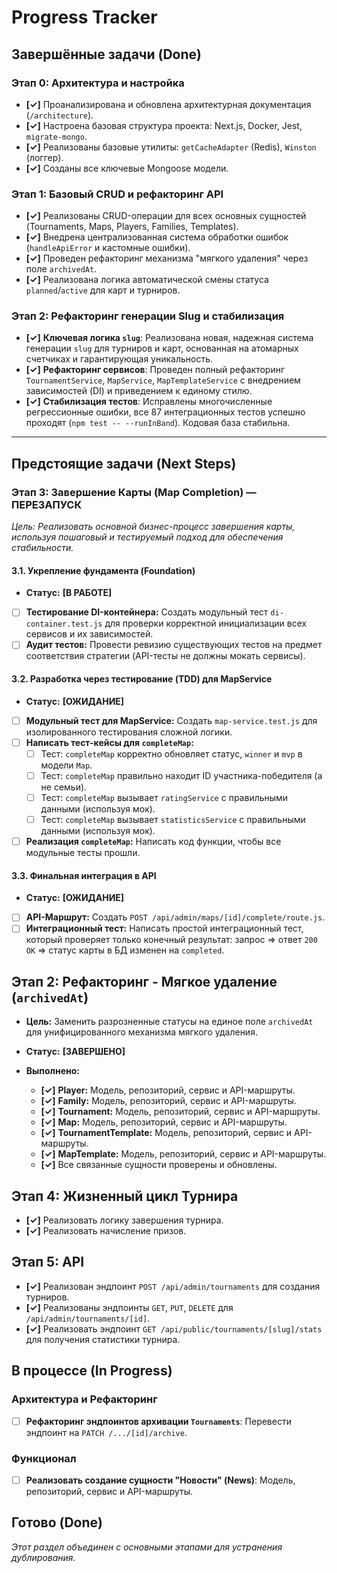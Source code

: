 # Progress Tracker

## Завершённые задачи (Done)

### Этап 0: Архитектура и настройка
- **[✓]** Проанализирована и обновлена архитектурная документация (`/architecture`).
- **[✓]** Настроена базовая структура проекта: Next.js, Docker, Jest, `migrate-mongo`.
- **[✓]** Реализованы базовые утилиты: `getCacheAdapter` (Redis), `Winston` (логгер).
- **[✓]** Созданы все ключевые Mongoose модели.

### Этап 1: Базовый CRUD и рефакторинг API
- **[✓]** Реализованы CRUD-операции для всех основных сущностей (Tournaments, Maps, Players, Families, Templates).
- **[✓]** Внедрена централизованная система обработки ошибок (`handleApiError` и кастомные ошибки).
- **[✓]** Проведен рефакторинг механизма "мягкого удаления" через поле `archivedAt`.
- **[✓]** Реализована логика автоматической смены статуса `planned`/`active` для карт и турниров.

### Этап 2: Рефакторинг генерации Slug и стабилизация
- **[✓]** **Ключевая логика `slug`**: Реализована новая, надежная система генерации `slug` для турниров и карт, основанная на атомарных счетчиках и гарантирующая уникальность.
- **[✓]** **Рефакторинг сервисов**: Проведен полный рефакторинг `TournamentService`, `MapService`, `MapTemplateService` с внедрением зависимостей (DI) и приведением к единому стилю.
- **[✓]** **Стабилизация тестов**: Исправлены многочисленные регрессионные ошибки, все 87 интеграционных тестов успешно проходят (`npm test -- --runInBand`). Кодовая база стабильна.

---

## Предстоящие задачи (Next Steps)

### Этап 3: Завершение Карты (Map Completion) — **ПЕРЕЗАПУСК**
*Цель: Реализовать основной бизнес-процесс завершения карты, используя пошаговый и тестируемый подход для обеспечения стабильности.*

#### 3.1. Укрепление фундамента (Foundation)
- **Статус:** **[В РАБОТЕ]**
- [ ] **Тестирование DI-контейнера:** Создать модульный тест `di-container.test.js` для проверки корректной инициализации всех сервисов и их зависимостей.
- [ ] **Аудит тестов:** Провести ревизию существующих тестов на предмет соответствия стратегии (API-тесты не должны мокать сервисы).

#### 3.2. Разработка через тестирование (TDD) для MapService
- **Статус:** **[ОЖИДАНИЕ]**
- [ ] **Модульный тест для MapService:** Создать `map-service.test.js` для изолированного тестирования сложной логики.
- [ ] **Написать тест-кейсы для `completeMap`:**
  - [ ] Тест: `completeMap` корректно обновляет статус, `winner` и `mvp` в модели `Map`.
  - [ ] Тест: `completeMap` правильно находит ID участника-победителя (а не семьи).
  - [ ] Тест: `completeMap` вызывает `ratingService` с правильными данными (используя мок).
  - [ ] Тест: `completeMap` вызывает `statisticsService` с правильными данными (используя мок).
- [ ] **Реализация `completeMap`:** Написать код функции, чтобы все модульные тесты прошли.

#### 3.3. Финальная интеграция в API
- **Статус:** **[ОЖИДАНИЕ]**
- [ ] **API-Маршрут:** Создать `POST /api/admin/maps/[id]/complete/route.js`.
- [ ] **Интеграционный тест:** Написать простой интеграционный тест, который проверяет только конечный результат: запрос => ответ `200 OK` => статус карты в БД изменен на `completed`.

## Этап 2: Рефакторинг - Мягкое удаление (`archivedAt`)

- **Цель:** Заменить разрозненные статусы на единое поле `archivedAt` для унифицированного механизма мягкого удаления.
- **Статус:** **[ЗАВЕРШЕНО]**

- **Выполнено:**
  - **[✓]** **Player:** Модель, репозиторий, сервис и API-маршруты.
  - **[✓]** **Family:** Модель, репозиторий, сервис и API-маршруты.
  - **[✓]** **Tournament:** Модель, репозиторий, сервис и API-маршруты.
  - **[✓]** **Map:** Модель, репозиторий, сервис и API-маршруты.
  - **[✓]** **TournamentTemplate:** Модель, репозиторий, сервис и API-маршруты.
  - **[✓]** **MapTemplate:** Модель, репозиторий, сервис и API-маршруты.
  - **[✓]** Все связанные сущности проверены и обновлены.

## Этап 4: Жизненный цикл Турнира

- **[✓]** Реализовать логику завершения турнира.
- **[✓]** Реализовать начисление призов.

## Этап 5: API

- **[✓]** Реализован эндпоинт `POST /api/admin/tournaments` для создания турниров.
- **[✓]** Реализованы эндпоинты `GET`, `PUT`, `DELETE` для `/api/admin/tournaments/[id]`.
- **[✓]** Реализовать эндпоинт `GET /api/public/tournaments/[slug]/stats` для получения статистики турнира.

## В процессе (In Progress)

### Архитектура и Рефакторинг
- [ ] **Рефакторинг эндпоинтов архивации `Tournaments`**: Перевести эндпоинт на `PATCH /.../[id]/archive`.

### Функционал
- [ ] **Реализовать создание сущности "Новости" (News)**: Модель, репозиторий, сервис и API-маршруты.

## Готово (Done)
*Этот раздел объединен с основными этапами для устранения дублирования.* 